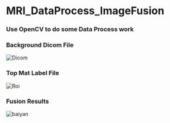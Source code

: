 # MRI_DataProcess_ImageFusion

### Use OpenCV to do some Data Process work

### Background Dicom File
![Dicom](https://user-images.githubusercontent.com/38986230/179961848-3e91a7ff-f9bf-47e6-b0fe-2341fe26aabe.jpg)
### Top Mat Label File
![Roi](https://user-images.githubusercontent.com/38986230/179961936-e2d0eecd-fdb4-4076-938a-030a2510a701.jpg)
### Fusion Results
![baiyan](https://user-images.githubusercontent.com/38986230/179961749-06496169-806b-4298-91f1-abbeadd0931e.jpg)
